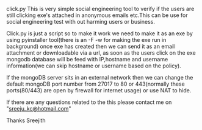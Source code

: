 click.py
This is very simple social engineering tool to verify if the users are still clicking exe's attached in anonymous emails etc.This can be use for social engineering test with out harming users or business.

Click.py is just a script so to make it work we need to make it as an exe by using pyinstaller tool(there is an -F -w for making the exe run in background) once  exe has created then we  can send it as an email attachment or downloadable via a url, as soon as the users click on the exe mongodb database will be feed with IP,hostname and username information(we can skip hostname or username based on the policy).

 If the mongoDB server sits in an external network then we can change the default mongoDB port number from 27017 to 80 or 443(normally these ports(80/443) are open by firewall for internet usage) or use NAT to hide.
 
 If there are any questions related to the this please contact me on "sreeju_kc@hotmail.com"
 
 Thanks
 Sreejith
